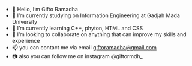 - 👋 Hello, I’m Gifto Ramadha
- 🏫 I’m currently studying on Information Engineering at Gadjah Mada University
- 🌱 I’m currently learning C++, phyton, HTML and CSS
- 💞️ I’m looking to collaborate on anything that can improve my skills and experience
- 📫 you can contact me via email giftoramadha@gmail.com
- 📷 also you can follow me on instagram @giftormdh_

<!---
giftormdh/giftormdh is a ✨ special ✨ repository because its `README.md` (this file) appears on your GitHub profile.
You can click the Preview link to take a look at your changes.
--->

